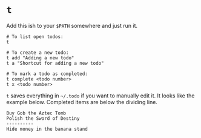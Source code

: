 # `t`


Add this ish to your `$PATH` somewhere and just run it.

```
# To list open todos:
t

# To create a new todo:
t add "Adding a new todo"
t a "Shortcut for adding a new todo"

# To mark a todo as completed:
t complete <todo number>
t x <todo number>
```




`t` saves everything in `~/.todo` if you want to manually edit it. It looks like the example below. Completed items are below the dividing line. 
  ```
  Buy Gob the Aztec Tomb
  Polish the Sword of Destiny
  ----------
  Hide money in the banana stand
  ```
